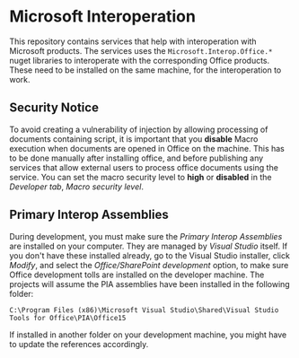 Microsoft Interoperation
===========================

This repository contains services that help with interoperation with Microsoft products. 
The services uses the `Microsoft.Interop.Office.*` nuget libraries to interoperate with the 
corresponding Office products. These need to be installed on the same machine, for the 
interoperation to work.

Security Notice
------------------

To avoid creating a vulnerability of injection by allowing processing of documents 
containing script, it is important that you **disable** Macro execution when documents are 
opened in Office on the machine. This has to be done manually after installing office, and 
before publishing any services that allow external users to process office documents using
the service. You can set the macro security level to **high** or **disabled** in the 
*Developer tab*, *Macro security level*.

Primary Interop Assemblies
------------------------------

During development, you must make sure the *Primary Interop Assemblies* are installed on
your computer. They are managed by *Visual Studio* itself. If you don't have these 
installed already, go to the Visual Studio installer, click *Modify*, and select the
*Office/SharePoint development* option, to make sure Office development tolls are installed
on the developer machine. The projects will assume the PIA assemblies have been installed
in the following folder:

```
C:\Program Files (x86)\Microsoft Visual Studio\Shared\Visual Studio Tools for Office\PIA\Office15
```

If installed in another folder on your development machine, you might have to update the
references accordingly.


